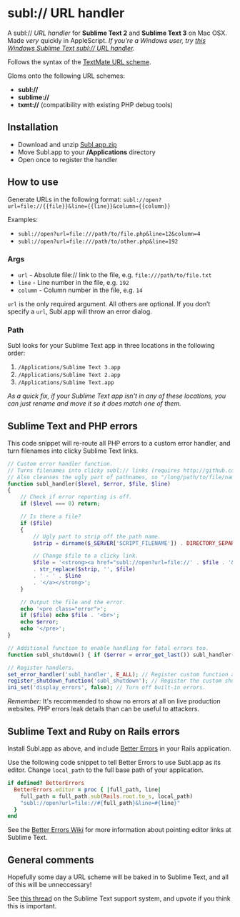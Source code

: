 # subl:// URL handler

A subl:// _URL handler_ for **Sublime Text 2** and **Sublime Text 3** on Mac OSX. Made _very_ quickly in AppleScript. 
*If you're a Windows user, try [this Windows Sublime Text subl:// URL handler](https://github.com/ktunkiewicz/subl-handler).*

Follows the syntax of the [TextMate URL scheme](http://blog.macromates.com/2007/the-textmate-url-scheme/).

Gloms onto the following URL schemes:

- **subl://**
- **sublime://**
- **txmt://** (compatibility with existing PHP debug tools)

## Installation

- Download and unzip [Subl.app.zip](https://github.com/dhoulb/subl/releases/download/v1.2/Subl.app.zip)
- Move Subl.app to your **/Applications** directory
- Open once to register the handler

## How to use

Generate URLs in the following format:
`subl://open?url=file://{{file}}&line={{line}}&column={{column}}`

Examples:
- `subl://open?url=file:///path/to/file.php&line=12&column=4`
- `subl://open?url=file:///path/to/other.php&line=192`

### Args

- `url` - Absolute file:// link to the file, e.g. `file:///path/to/file.txt`
- `line` - Line number in the file, e.g. `192`
- `column` - Column number in the file, e.g. `14`

`url` is the only required argument. All others are optional. If you don’t specify a `url`, Subl.app will throw an error dialog.

### Path

Subl looks for your Sublime Text app in three locations in the following order:

1. `/Applications/Sublime Text 3.app`
2. `/Applications/Sublime Text 2.app`
3. `/Applications/Sublime Text.app`

_As a quick fix, if your Sublime Text app isn't in any of these locations, you can just rename and move it so it does match one of them._

## Sublime Text and PHP errors

This code snippet will re-route all PHP errors to a custom error handler, and turn filenames into clicky Sublime Text links.

```php
// Custom error handler function.
// Turns filenames into clicky subl:// links (requires http://github.com/dhoulb/subl)
// Also cleanses the ugly part of pathnames, so "/long/path/to/file/name.php on line 7" becomes "name.php - 7"
function subl_handler($level, $error, $file, $line)
{
	// Check if error reporting is off.
	if ($level === 0) return;

	// Is there a file?
	if ($file)
	{
		// Ugly part to strip off the path name.
		$strip = dirname($_SERVER['SCRIPT_FILENAME']) . DIRECTORY_SEPARATOR;

		// Change $file to a clicky link.
		$file = '<strong><a href="subl://open?url=file://' . $file . '&line=' . $line . '">'
		. str_replace($strip, '', $file)
		. ' - ' . $line
		. '</a></strong>';
	}

	// Output the file and the error.
	echo '<pre class="error">';
	if ($file) echo $file . '<br>';
	echo $error;
	echo '</pre>';
}

// Additional function to enable handling for fatal errors too.
function subl_shutdown() { if ($error = error_get_last()) subl_handler($error['type'], $error['message'], $error['file'], $error['line']); }

// Register handlers.
set_error_handler('subl_handler', E_ALL); // Register custom function as the error handler.
register_shutdown_function('subl_shutdown'); // Register the custom shutdown function.
ini_set('display_errors', false); // Turn off built-in errors.
```

_Remember:_ It's recommended to show no errors at all on live production websites. PHP errors leak details than can be useful to attackers.

## Sublime Text and Ruby on Rails errors

Install Subl.app as above, and include [Better Errors](http://sublimetext.userecho.com/topic/97042-url-sheme-support-subletc/#comment_263670) in your Rails application. 

Use the following code snippet to tell Better Errors to use Subl.app as its editor. Change `local_path` to the full base path of your application.

```ruby
if defined? BetterErrors
  BetterErrors.editor = proc { |full_path, line|
    full_path = full_path.sub(Rails.root.to_s, local_path)
    "subl://open?url=file://#{full_path}&line=#{line}"
  }
end
```

See the [Better Errors Wiki](https://github.com/charliesome/better_errors/wiki) for more information about pointing editor links at Sublime Text.

## General comments

Hopefully some day a URL scheme will be baked in to Sublime Text, and all of this will be unneccessary!

See [this thread](http://sublimetext.userecho.com/topics/3451-uri-scheme-handler/) on the Sublime Text support system, and upvote if you think this is important.

